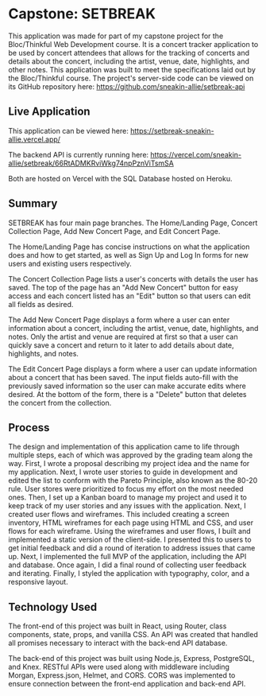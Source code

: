 # Capstone: SETBREAK

This application was made for part of my capstone project for the Bloc/Thinkful Web Development course. It is a concert tracker application to be used by concert attendees that allows for the tracking of concerts and details about the concert, including the artist, venue, date, highlights, and other notes. This application was built to meet the specifications laid out by the Bloc/Thinkful course. The project's server-side code can be viewed on its GitHub repository here: https://github.com/sneakin-allie/setbreak-api

## Live Application

This application can be viewed here: https://setbreak-sneakin-allie.vercel.app/

The backend API is currently running here: https://vercel.com/sneakin-allie/setbreak/66RtADMKRviWkg74npPznViTsmSA

Both are hosted on Vercel with the SQL Database hosted on Heroku.

## Summary

SETBREAK has four main page branches. The Home/Landing Page, Concert Collection Page, Add New Concert Page, and Edit Concert Page.

The Home/Landing Page has concise instructions on what the application does and how to get started, as well as Sign Up and Log In forms for new users and existing users respectively. 

The Concert Collection Page lists a user's concerts with details the user has saved. The top of the page has an "Add New Concert" button for easy access and each concert listed has an "Edit" button so that users can edit all fields as desired.

The Add New Concert Page displays a form where a user can enter information about a concert, including the artist, venue, date, highlights, and notes. Only the artist and venue are required at first so that a user can quickly save a concert and return to it later to add details about date, highlights, and notes.

The Edit Concert Page displays a form where a user can update information about a concert that has been saved. The input fields auto-fill with the previously saved information so the user can make accurate edits where desired. At the bottom of the form, there is a "Delete" button that deletes the concert from the collection.

## Process

The design and implementation of this application came to life through multiple steps, each of which was approved by the grading team along the way. First, I wrote a proposal describing my project idea and the name for my application. Next, I wrote user stories to guide in development and edited the list to conform with the Pareto Principle, also known as the 80-20 rule. User stores were prioritized to focus my effort on the most needed ones. Then, I set up a Kanban board to manage my project and used it to keep track of my user stories and any issues with the application. Next, I created user flows and wireframes. This included creating a screen inventory, HTML wireframes for each page using HTML and CSS, and user flows for each wireframe. Using the wireframes and user flows, I built and implemented a static version of the client-side. I presented this to users to get initial feedback and did a round of iteration to address issues that came up. Next, I implemented the full MVP of the application, including the API and database. Once again, I did a final round of collecting user feedback and iterating. Finally, I styled the application with typography, color, and a responsive layout.

## Technology Used

The front-end of this project was built in React, using Router, class components, state, props, and vanilla CSS. An API was created that handled all promises necessary to interact with the back-end API database.

The back-end of this project was built using Node.js, Express, PostgreSQL, and Knex. RESTful APIs were used along with middleware including Morgan, Express.json, Helmet, and CORS. CORS was implemented to ensure connection between the front-end application and back-end API.

